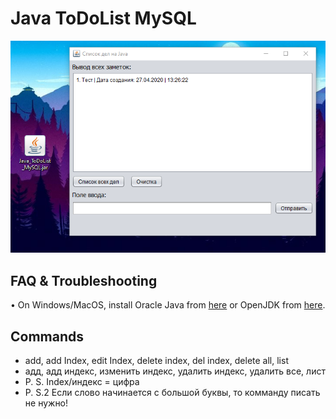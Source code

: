 # Java ToDoList MySQL

![Image description](image.png)

## FAQ & Troubleshooting

• On Windows/MacOS, install Oracle Java from [here](https://www.oracle.com/java/technologies/javase-downloads.html) or OpenJDK from [here](https://adoptopenjdk.net/).

## Commands

* add, add Index, edit Index, delete index, del index, delete all, list
* адд, адд индекс, изменить индекс, удалить индекс, удалить все, лист
* P. S. Index/индекс = цифра
* P. S.2 Если слово начинается с большой буквы, то комманду писать не нужно!
